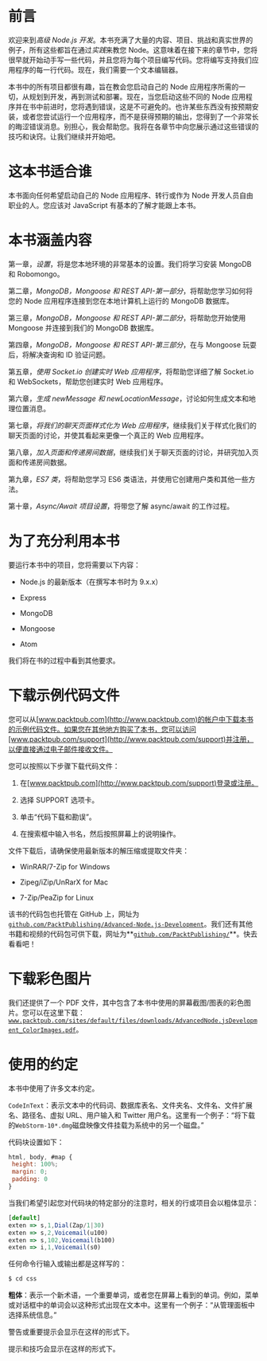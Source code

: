 # 前言

欢迎来到*高级 Node.js 开发*。本书充满了大量的内容、项目、挑战和真实世界的例子，所有这些都旨在通过*实践*来教您 Node。这意味着在接下来的章节中，您将很早就开始动手写一些代码，并且您将为每个项目编写代码。您将编写支持我们应用程序的每一行代码。现在，我们需要一个文本编辑器。

本书中的所有项目都很有趣，旨在教会您启动自己的 Node 应用程序所需的一切，从规划到开发，再到测试和部署。现在，当您启动这些不同的 Node 应用程序并在书中前进时，您将遇到错误，这是不可避免的。也许某些东西没有按预期安装，或者您尝试运行一个应用程序，而不是获得预期的输出，您得到了一个非常长的晦涩错误消息。别担心，我会帮助您。我将在各章节中向您展示通过这些错误的技巧和诀窍。让我们继续并开始吧。

# 这本书适合谁

本书面向任何希望启动自己的 Node 应用程序、转行或作为 Node 开发人员自由职业的人。您应该对 JavaScript 有基本的了解才能跟上本书。

# 本书涵盖内容

第一章，*设置*，将是您本地环境的非常基本的设置。我们将学习安装 MongoDB 和 Robomongo。

第二章，*MongoDB，Mongoose 和 REST API-第一部分*，将帮助您学习如何将您的 Node 应用程序连接到您在本地计算机上运行的 MongoDB 数据库。

第三章，*MongoDB，Mongoose 和 REST API-第二部分*，将帮助您开始使用 Mongoose 并连接到我们的 MongoDB 数据库。

第四章，*MongoDB，Mongoose 和 REST API-第三部分*，在与 Mongoose 玩耍后，将解决查询和 ID 验证问题。

第五章，*使用 Socket.io 创建实时 Web 应用程序*，将帮助您详细了解 Socket.io 和 WebSockets，帮助您创建实时 Web 应用程序。

第六章，*生成 newMessage 和 newLocationMessage*，讨论如何生成文本和地理位置消息。

第七章，*将我们的聊天页面样式化为 Web 应用程序*，继续我们关于样式化我们的聊天页面的讨论，并使其看起来更像一个真正的 Web 应用程序。

第八章，*加入页面和传递房间数据*，继续我们关于聊天页面的讨论，并研究加入页面和传递房间数据。

第九章，*ES7 类*，将帮助您学习 ES6 类语法，并使用它创建用户类和其他一些方法。

第十章，*Async/Await 项目设置*，将带您了解 async/await 的工作过程。

# 为了充分利用本书

要运行本书中的项目，您将需要以下内容：

+   Node.js 的最新版本（在撰写本书时为 9.x.x）

+   Express

+   MongoDB

+   Mongoose

+   Atom

我们将在书的过程中看到其他要求。

# 下载示例代码文件

您可以从[www.packtpub.com](http://www.packtpub.com)的帐户中下载本书的示例代码文件。如果您在其他地方购买了本书，您可以访问[www.packtpub.com/support](http://www.packtpub.com/support)并注册，以便直接通过电子邮件接收文件。

您可以按照以下步骤下载代码文件：

1.  在[www.packtpub.com](http://www.packtpub.com/support)登录或注册。

1.  选择 SUPPORT 选项卡。

1.  单击“代码下载和勘误”。

1.  在搜索框中输入书名，然后按照屏幕上的说明操作。

文件下载后，请确保使用最新版本的解压缩或提取文件夹：

+   WinRAR/7-Zip for Windows

+   Zipeg/iZip/UnRarX for Mac

+   7-Zip/PeaZip for Linux

该书的代码包也托管在 GitHub 上，网址为[`github.com/PacktPublishing/Advanced-Node.js-Development`](https://github.com/PacktPublishing/Advanced-Node.js-Development)。我们还有其他书籍和视频的代码包可供下载，网址为**[`github.com/PacktPublishing/`](https://github.com/PacktPublishing/)**。快去看看吧！

# 下载彩色图片

我们还提供了一个 PDF 文件，其中包含了本书中使用的屏幕截图/图表的彩色图片。您可以在这里下载：[`www.packtpub.com/sites/default/files/downloads/AdvancedNode.jsDevelopment_ColorImages.pdf`](http://www.packtpub.com/sites/default/files/downloads/Bookname_ColorImages.pdf)。

# 使用的约定

本书中使用了许多文本约定。

`CodeInText`：表示文本中的代码词、数据库表名、文件夹名、文件名、文件扩展名、路径名、虚拟 URL、用户输入和 Twitter 用户名。这里有一个例子：“将下载的`WebStorm-10*.dmg`磁盘映像文件挂载为系统中的另一个磁盘。”

代码块设置如下：

```js
html, body, #map {
 height: 100%; 
 margin: 0;
 padding: 0
}
```

当我们希望引起您对代码块的特定部分的注意时，相关的行或项目会以粗体显示：

```js
[default]
exten => s,1,Dial(Zap/1|30)
exten => s,2,Voicemail(u100)
exten => s,102,Voicemail(b100)
exten => i,1,Voicemail(s0)
```

任何命令行输入或输出都是这样写的：

```js
$ cd css
```

**粗体**：表示一个新术语，一个重要单词，或者您在屏幕上看到的单词。例如，菜单或对话框中的单词会以这种形式出现在文本中。这里有一个例子：“从管理面板中选择系统信息。”

警告或重要提示会显示在这样的形式下。

提示和技巧会显示在这样的形式下。
